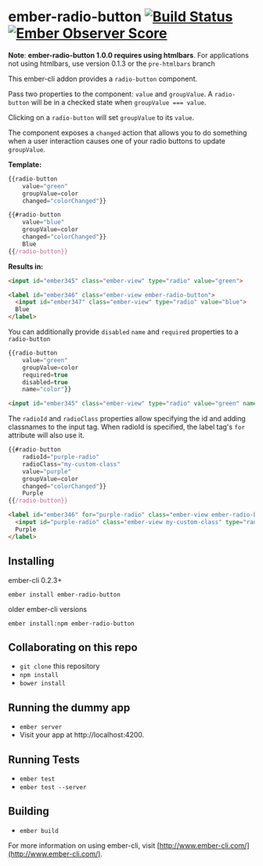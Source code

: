 # ember-radio-button [![Build Status](https://travis-ci.org/yapplabs/ember-radio-button.svg?branch=master)](https://travis-ci.org/yapplabs/ember-radio-button) [![Ember Observer Score](http://emberobserver.com/badges/ember-radio-button.svg)](http://emberobserver.com/addons/ember-radio-button)

**Note**: **ember-radio-button 1.0.0 requires using htmlbars**.  For applications not using htmlbars, use version 0.1.3 or the `pre-htmlbars`
 branch

This ember-cli addon provides a `radio-button` component.

Pass two properties to the component: `value` and `groupValue`.  A `radio-button`
 will be in a checked state when `groupValue === value`.

Clicking on a `radio-button` will set `groupValue` to its `value`.

The component exposes a `changed` action that allows you to do something
when a user interaction causes one of your radio buttons to update `groupValue`.

**Template:**
```javascript
{{radio-button
    value="green"
    groupValue=color
    changed="colorChanged"}}

{{#radio-button
    value="blue"
    groupValue=color
    changed="colorChanged"}}
    Blue
{{/radio-button}}
```

**Results in:**
```html
<input id="ember345" class="ember-view" type="radio" value="green">

<label id="ember346" class="ember-view ember-radio-button">
  <input id="ember347" class="ember-view" type="radio" value="blue">
  Blue
</label>
```

You can additionally provide `disabled` `name` and `required` properties to a `radio-button`

```javascript
{{radio-button
    value="green"
    groupValue=color
    required=true
    disabled=true
    name="color"}}
```

```html
<input id="ember345" class="ember-view" type="radio" value="green" name="color" required disabled>
```

The `radioId` and `radioClass` properties allow specifying the id and adding classnames to the input tag.  When radioId is specified, the label tag's `for` attribute will also use it.

```javascript
{{#radio-button
    radioId="purple-radio"
    radioClass="my-custom-class"
    value="purple"
    groupValue=color
    changed="colorChanged"}}
    Purple
{{/radio-button}}
```

```html
<label id="ember346" for="purple-radio" class="ember-view ember-radio-button">
  <input id="purple-radio" class="ember-view my-custom-class" type="radio" value="purple">
  Purple
</label>
```

## Installing

ember-cli 0.2.3+

`ember install ember-radio-button`

older ember-cli versions

`ember install:npm ember-radio-button`

## Collaborating on this repo

* `git clone` this repository
* `npm install`
* `bower install`

## Running the dummy app

* `ember server`
* Visit your app at http://localhost:4200.

## Running Tests

* `ember test`
* `ember test --server`

## Building

* `ember build`

For more information on using ember-cli, visit [http://www.ember-cli.com/](http://www.ember-cli.com/).
